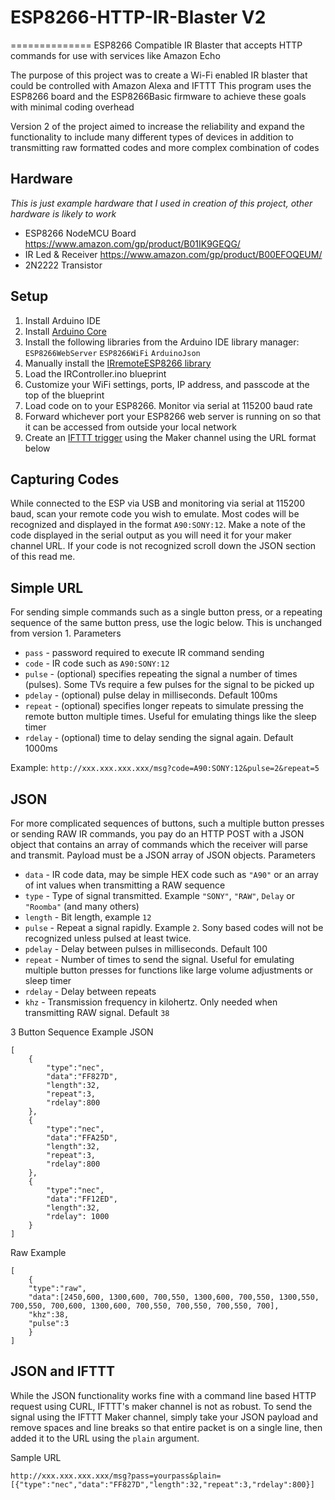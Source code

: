 # ESP8266-HTTP-IR-Blaster V2
==============
ESP8266 Compatible IR Blaster that accepts HTTP commands for use with services like Amazon Echo


The purpose of this project was to create a Wi-Fi enabled IR blaster that could be controlled with Amazon Alexa and IFTTT
This program uses the ESP8266 board and the ESP8266Basic firmware to achieve these goals with minimal coding overhead

Version 2 of the project aimed to increase the reliability and expand the functionality to include many different types of devices
 in addition to transmitting raw formatted codes and more complex combination of codes

Hardware
--------------
*This is just example hardware that I used in creation of this project, other hardware is likely to work*
- ESP8266 NodeMCU Board https://www.amazon.com/gp/product/B01IK9GEQG/
- IR Led & Receiver https://www.amazon.com/gp/product/B00EFOQEUM/
- 2N2222 Transistor

Setup
--------------
1. Install Arduino IDE
2. Install [Arduino Core](https://github.com/esp8266/Arduino)
3. Install the following libraries from the Arduino IDE library manager: `ESP8266WebServer` `ESP8266WiFi` `ArduinoJson`
4. Manually install the [IRremoteESP8266 library](https://github.com/markszabo/IRremoteESP8266)
5. Load the IRController.ino blueprint
6. Customize your WiFi settings, ports, IP address, and passcode at the top of the blueprint
7. Load code on to your ESP8266. Monitor via serial at 115200 baud rate
8. Forward whichever port your ESP8266 web server is running on so that it can be accessed from outside your local network
9. Create an [IFTTT trigger](https://cloud.githubusercontent.com/assets/3608298/21053641/52b2131c-bdf8-11e6-931e-89e80e932d8a.PNG) using the Maker channel using the URL format below

Capturing Codes
---------------
While connected to the ESP via USB and monitoring via serial at 115200 baud, scan your remote code you wish to emulate. Most codes will be recognized and displayed in the format `A90:SONY:12`. Make a note of the code displayed in the serial output as you will need it for your maker channel URL. If your code is not recognized scroll down the JSON section of this read me.

Simple URL
--------------
For sending simple commands such as a single button press, or a repeating sequence of the same button press, use the logic below. This is unchanged from version 1.
Parameters
- `pass` - password required to execute IR command sending
- `code` - IR code such as `A90:SONY:12`
- `pulse` - (optional) specifies repeating the signal a number of times (pulses). Some TVs require a few pulses for the signal to be picked up
- `pdelay` - (optional) pulse delay in milliseconds. Default 100ms
- `repeat` - (optional) specifies longer repeats to simulate pressing the remote button multiple times. Useful for emulating things like the sleep timer
- `rdelay` - (optional) time to delay sending the signal again. Default 1000ms

Example:
`http://xxx.xxx.xxx.xxx/msg?code=A90:SONY:12&pulse=2&repeat=5`

JSON
--------------
For more complicated sequences of buttons, such a multiple button presses or sending RAW IR commands, you pay do an HTTP POST with a JSON object that contains an array of commands which the receiver will parse and transmit. Payload must be a JSON array of JSON objects.
Parameters
- `data` - IR code data, may be simple HEX code such as `"A90"` or an array of int values when transmitting a RAW sequence
- `type` - Type of signal transmitted. Example `"SONY"`, `"RAW"`, `Delay` or `"Roomba"` (and many others)
- `length` - Bit length, example `12`
- `pulse` - Repeat a signal rapidly. Example `2`. Sony based codes will not be recognized unless pulsed at least twice.
- `pdelay` - Delay between pulses in milliseconds. Default 100
- `repeat` - Number of times to send the signal. Useful for emulating multiple button presses for functions like large volume adjustments or sleep timer
- `rdelay` - Delay between repeats
- `khz` - Transmission frequency in kilohertz. Only needed when transmitting RAW signal. Default `38`

3 Button Sequence Example JSON
```
[
    {
        "type":"nec",
        "data":"FF827D",
        "length":32,
        "repeat":3,
        "rdelay":800
    },
    {
        "type":"nec",
        "data":"FFA25D",
        "length":32,
        "repeat":3,
        "rdelay":800
    },
    {
        "type":"nec",
        "data":"FF12ED",
        "length":32,
        "rdelay": 1000
    }
]
```

Raw Example
```
[
    {
    "type":"raw",
    "data":[2450,600, 1300,600, 700,550, 1300,600, 700,550, 1300,550, 700,550, 700,600, 1300,600, 700,550, 700,550, 700,550, 700],
    "khz":38,
    "pulse":3
    }
]
```

JSON and IFTTT
--------------
While the JSON functionality works fine with a command line based HTTP request using CURL, IFTTT's maker channel is not as robust.
To send the signal using the IFTTT Maker channel, simply take your JSON payload and remove spaces and line breaks so that entire packet is on a single line, then added it to the URL using the `plain` argument.

Sample URL
```
http://xxx.xxx.xxx.xxx/msg?pass=yourpass&plain=[{"type":"nec","data":"FF827D","length":32,"repeat":3,"rdelay":800}]
```
